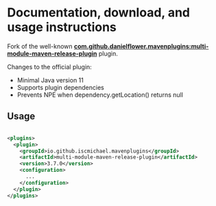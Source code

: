 # Documentation, download, and usage instructions

Fork of the well-known **[com.github.danielflower.mavenplugins:multi-module-maven-release-plugin](https://danielflower.github.io/multi-module-maven-release-plugin/index.html)** plugin.

Changes to the official plugin:

* Minimal Java version 11
* Supports plugin dependencies
* Prevents NPE when dependency.getLocation() returns null

## Usage

```xml

<plugins>
  <plugin>
    <groupId>io.github.iscmichael.mavenplugins</groupId>
    <artifactId>multi-module-maven-release-plugin</artifactId>
    <version>3.7.0</version>
    <configuration>
      ...
    </configuration>
  </plugin>
</plugins>
```
